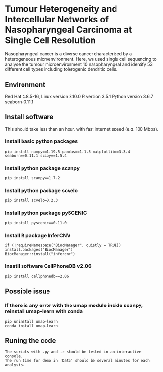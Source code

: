 # Tumour Heterogeneity and Intercellular Networks of Nasopharyngeal Carcinoma at Single Cell Resolution
Nasopharyngeal cancer is a diverse cancer characterised by a heterogeneous microenvironment. Here, we used single cell sequencing to analyse the tumour microenvironment 10 nasopharyngeal and identify 53 different cell types including tolerogenic dendritic cells.
## Environment 
Red Hat 4.8.5-16, Linux version 3.10.0
R version 3.5.1	
Python version 3.6.7
seaborn-0.11.1
## Install software
This should take less than an hour, with fast internet speed (e.g. 100 Mbps).

### Install basic python packages 
```
pip install numpy==1.19.5 pandas==1.1.5 matplotlib==3.3.4 seaborn==0.11.1 scipy==1.5.4
```
### Install python package scanpy 
```
pip install scanpy==1.7.2
```
### Install python package scvelo 
```
pip install scvelo=0.2.3
```
### Install python package pySCENIC
    pip install pyscenic==0.11.0
### Install R package InferCNV 
    if (!requireNamespace("BiocManager", quietly = TRUE))
    install.packages("BiocManager")
    BiocManager::install("infercnv")
### Insatll software CellPhoneDB v2.06
    pip install cellphonedb==2.06
	

## Possible issue

### If there is any error with the umap module inside scanpy, reinstall umap-learn with conda
```
pip uninstall umap-learn
conda install umap-learn
```


## Runing the code
	The scripts with .py and .r should be tested in an interactive console.
	The run time for demo in 'Data' should be several minutes for each analysis.